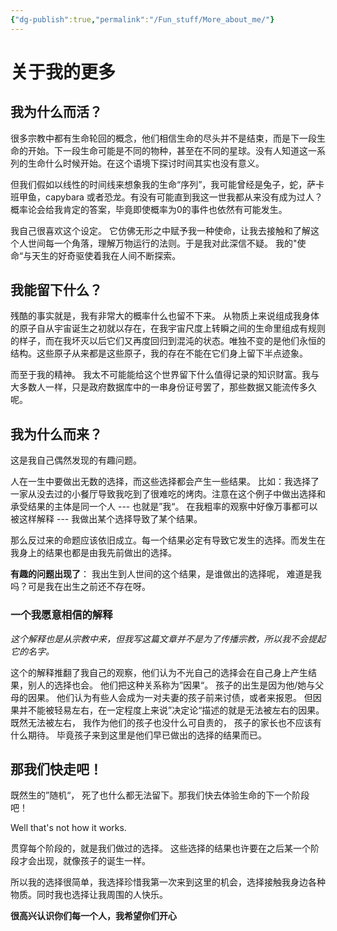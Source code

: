 ```yaml
---
{"dg-publish":true,"permalink":"/Fun_stuff/More_about_me/"}
---
```








# 关于我的更多

## 我为什么而活？
很多宗教中都有生命轮回的概念，他们相信生命的尽头并不是结束，而是下一段生命的开始。下一段生命可能是不同的物种，甚至在不同的星球。没有人知道这一系列的生命什么时候开始。在这个语境下探讨时间其实也没有意义。

但我们假如以线性的时间线来想象我的生命“序列”，我可能曾经是兔子，蛇，萨卡班甲鱼，capybara 或者恐龙。有没有可能直到我这一世我都从来没有成为过人？概率论会给我肯定的答案，毕竟即使概率为0的事件也依然有可能发生。 

我自己很喜欢这个设定。 它仿佛无形之中赋予我一种使命，让我去接触和了解这个人世间每一个角落，理解万物运行的法则。于是我对此深信不疑。 我的"使命“与天生的好奇驱使着我在人间不断探索。 

## 我能留下什么？
残酷的事实就是，我有非常大的概率什么也留不下来。 从物质上来说组成我身体的原子自从宇宙诞生之初就以存在，在我宇宙尺度上转瞬之间的生命里组成有规则的样子，而在我坏灭以后它们又再度回归到混沌的状态。唯独不变的是他们永恒的结构。这些原子从来都是这些原子，我的存在不能在它们身上留下半点迹象。

而至于我的精神。 我太不可能能给这个世界留下什么值得记录的知识财富。我与大多数人一样，只是政府数据库中的一串身份证号罢了，那些数据又能流传多久呢。

## 我为什么而来？
这是我自己偶然发现的有趣问题。

人在一生中要做出无数的选择，而这些选择都会产生一些结果。 比如：我选择了一家从没去过的小餐厅导致我吃到了很难吃的烤肉。注意在这个例子中做出选择和承受结果的主体是同一个人 --- 也就是”我“。 在我粗率的观察中好像万事都可以被这样解释 --- 我做出某个选择导致了某个结果。

那么反过来的命题应该依旧成立。每一个结果必定有导致它发生的选择。而发生在我身上的结果也都是由我先前做出的选择。

**有趣的问题出现了**： 我出生到人世间的这个结果，是谁做出的选择呢， 难道是我吗？可是我在出生之前还不存在呀。

### 一个我愿意相信的解释
*这个解释也是从宗教中来，但我写这篇文章并不是为了传播宗教，所以我不会提起它的名字。*


这个的解释推翻了我自己的观察，他们认为不光自己的选择会在自己身上产生结果，别人的选择也会。 他们把这种关系称为”因果“。 孩子的出生是因为他/她与父母的因果。 他们认为有些人会成为一对夫妻的孩子前来讨债，或者来报恩。 但因果并不能被轻易左右，在一定程度上来说”决定论“描述的就是无法被左右的因果。 既然无法被左右， 我作为他们的孩子也没什么可自责的， 孩子的家长也不应该有什么期待。 毕竟孩子来到这里是他们早已做出的选择的结果而已。

## 那我们快走吧！
既然生的”随机“， 死了也什么都无法留下。那我们快去体验生命的下一个阶段吧！

Well that's not how it works. 

贯穿每个阶段的，就是我们做过的选择。 这些选择的结果也许要在之后某一个阶段才会出现，就像孩子的诞生一样。 

所以我的选择很简单，我选择珍惜我第一次来到这里的机会，选择接触我身边各种物质。同时我也选择让我周围的人快乐。

**很高兴认识你们每一个人，我希望你们开心**

